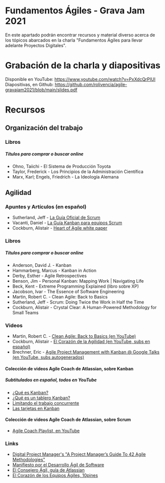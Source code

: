 # Fundamentos Ágiles - Grava Jam 2021

En este apartado podrán encontrar recursos y material diverso acerca de los tópicos abarcados en la charla "Fundamentos Ágiles para llevar adelante Proyectos Digitales".

# Grabación de la charla y diapositivas

Disponible en YouTube: https://www.youtube.com/watch?v=PxXdcQrPIUI
Diapositivas, en Github: https://github.com/rolivencia/agile-gravajam2021/blob/main/slides.pdf

# Recursos

## Organización del trabajo

### Libros
##### Títulos para comprar o buscar online
* Ohno, Taiichi - El Sistema de Producción Toyota
* Taylor, Frederick - Los Principios de la Administración Científica
* Marx, Karl; Engels, Friedrich - La Ideología Alemana

## Agilidad

### Apuntes y Artículos (en español)
* Sutherland, Jeff - [La Guía Oficial de Scrum](https://scrumguides.org/docs/scrumguide/v2020/2020-Scrum-Guide-Spanish-Latin-South-American.pdf)
* Vacanti, Daniel - [La Guía Kanban para equipos Scrum](https://scrumorg-website-prod.s3.amazonaws.com/drupal/2020-06/2019-09-Kanban-Guide-for-Scrum-Teams-Spanish%20European.pdf)
* Cockburn, Alistair - [Heart of Agile white paper](https://heartofagile.com/wp-content/uploads/2020/12/El-Corazon-de-la-Agilidad.pdf)
  
### Libros
##### Títulos para comprar o buscar online
* Anderson, David J. - Kanban
* Hammarberg, Marcus - Kanban in Action
* Derby, Esther - Agile Retrospectives
* Benson, Jim - Personal Kanban: Mapping Work | Navigating Life
* Beck, Kent - Extreme Programming Explained (libro sobre XP)
* Jacobson, Ivar - The Essence of Software Engineering
* Martin, Robert C. - Clean Agile: Back to Basics
* Sutherland, Jeff - Scrum: Doing Twice the Work in Half the Time
* Cockburn, Alistair - Crystal Clear: A Human-Powered Methodology for Small Teams

### Videos
* Martin, Robert C. - [Clean Agile: Back to Basics (en YouTube)](https://www.youtube.com/watch?v=4JihsBOBbdI)
* Cockburn, Alistair - [El Corazón de la Agilidad (en YouTube, subs en español)](https://www.youtube.com/watch?v=1vpW2mJa6Ac&t=61s)
* Brechner, Eric - [Agile Project Management with Kanban @ Google Talks (en YouTube, subs autogenerados)](https://www.youtube.com/watch?v=CD0y-aU1sXo)

#### Colección de videos Agile Coach de Atlassian, sobre Kanban
##### Subtitulados en español, todos en YouTube
* [¿Qué es Kanban?](https://www.youtube.com/watch?v=iVaFVa7HYj4)
* [¿Qué es un tablero Kanban?](https://www.youtube.com/watch?v=Bcid33tgq8A)
* [Limitando el trabajo concurrente](https://www.youtube.com/watch?v=zEJn6eQO6FE)
* [Las tarjetas en Kanban](https://www.youtube.com/watch?v=PxXdcQrPIUI)

#### Colección de videos Agile Coach de Atlassian, sobre Scrum
* [Agile Coach Playlist, en YouTube](https://www.youtube.com/playlist?list=PLaD4FvsFdarT0B2yi9byhKWYX1YmrkrpC)

### Links
* [Digital Project Manager's "A Project Manager’s Guide To 42 Agile Methodologies"](https://thedigitalprojectmanager.com/agile-methodologies/)
* [Manifiesto por el Desarrollo Ágil de Software](https://agilemanifesto.org/iso/es/manifesto.html)
* [El Consejero Ágil, guía de Atlassian](https://www.atlassian.com/es/agile)
* [El Corazón de los Equipos Ágiles, 10pines](https://10pines.gitbook.io/desarrollo-de-software-agil-en-10pines/el-corazon-de-los-equipos-agiles-en-10pines)

